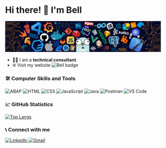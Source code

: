 # Hi there! 👋 I'm Bell
<img src="/src/cover_header.png">

- 👩‍💼 I am a <b>technical consultant</b>.
- 🌐 Visit my website ![Bell badge](https://img.shields.io/badge/Click_Here-1572B6?style=plastic&logoColor=white)
<!---
BellAimsaard/BellAimsaard is a ✨ special ✨ repository because its `README.md` (this file) appears on your GitHub profile.
You can click the Preview link to take a look at your changes.
--->

### :hammer_and_wrench: Computer Skills and Tools
<div id="languages_and_tools">
  <img src="https://img.shields.io/badge/-ABAP-000?&logo=sap&logoColor=blue" alt="ABAP" height="30"/>
  <img src="https://img.shields.io/badge/-HTML5-000?&logo=html5&logoColor=E34F26" alt="HTML" height="30"/>
  <img src="https://img.shields.io/badge/-CSS3-000?&logo=css3&logoColor=1572B6" alt="CSS" height="30"/>
  <img src="https://img.shields.io/badge/-JavaScript-000?&logo=javascript&logoColor=F7DF1E" alt="JavaScript" height="30"/>
  <img src="https://img.shields.io/badge/-Java-000?&logo=java&logoColor=007396" alt="Java" height="30"/>
  <img src="https://img.shields.io/badge/-Postman-000?&logo=postman" alt="Postman" height="30"/>
  <img src="https://img.shields.io/badge/-VS%20Code-000?&logo=visual-studio-code&logoColor=blue" alt="VS Code" height="30"/>
</div>

### 📈 GitHub Statistics
[![Top Langs](https://github-readme-stats.vercel.app/api/top-langs/?username=bellaimsaard&layout=compact&theme=monokai)](https://github.com/bellaimsaard/github-readme-stats)

### :telephone_receiver: Connect with me
<div id="contact">
  <a href=https://www.linkedin.com/in/sawanee-aimsaard/">
    <img src="https://img.shields.io/badge/LinkedIn-blue?style=for-the-badge&logo=linkedin&logoColor=white" alt="LinkedIn"/>
  </a> 
  <a href="mailto:bellaimsaard@gmail.com">
     <img src="https://img.shields.io/badge/Gmail-red?style=for-the-badge&logo=gmail&logoColor=white" alt="Gmail"/>
  </a>
</div>
